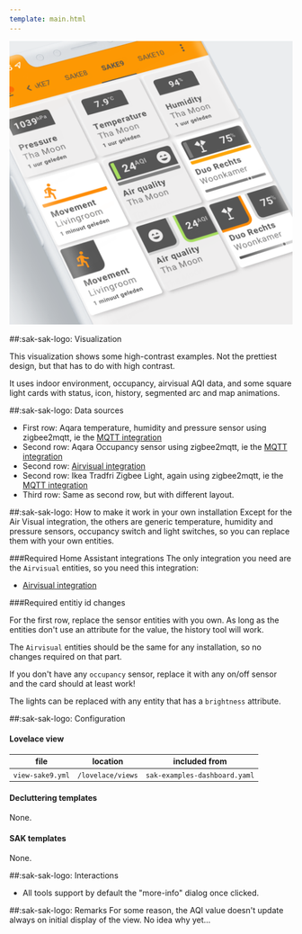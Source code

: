 ```yaml
---
template: main.html
---
```


[![SAK Example]][SAK Example]

  [SAK Example]: ../assets/screenshots/sak-example-9.png

##:sak-sak-logo: Visualization

This visualization shows some high-contrast examples. Not the prettiest design, but that has to do with high contrast.

It uses indoor environment, occupancy, airvisual AQI data, and some square light cards with status, icon, history, segmented arc and map animations.

##:sak-sak-logo: Data sources
- First row: Aqara temperature, humidity and pressure sensor using zigbee2mqtt, ie the [MQTT integration](https://www.home-assistant.io/integrations/mqtt/)
- Second row: Aqara Occupancy sensor using zigbee2mqtt, ie the [MQTT integration](https://www.home-assistant.io/integrations/mqtt/)
- Second row: [Airvisual integration](https://www.home-assistant.io/integrations/airvisual/)
- Second row: Ikea Tradfri Zigbee Light, again using zigbee2mqtt, ie the [MQTT integration](https://www.home-assistant.io/integrations/mqtt/)
- Third row: Same as second row, but with different layout.

##:sak-sak-logo: How to make it work in your own installation
Except for the Air Visual integration, the others are generic temperature, humidity and pressure sensors, occupancy switch and light switches, so you can replace them with your own entities.

###Required Home Assistant integrations
The only integration you need are the `Airvisual` entities, so you need this integration:

- [Airvisual integration](https://www.home-assistant.io/integrations/airvisual/)

###Required entitiy id changes

For the first row, replace the sensor entities with you own. As long as the entities don't use an attribute for the value, the history tool will work.

The `Airvisual` entities should be the same for any installation, so no changes required on that part.

If you don't have any `occupancy` sensor, replace it with any on/off sensor and the card should at least work!

The lights can be replaced with any entity that has a `brightness` attribute.

##:sak-sak-logo: Configuration

#### Lovelace view
| file | location | included from |
| ---- | -------- | ------------- |
| `view-sake9.yml` | `/lovelace/views` | `sak-examples-dashboard.yaml`|

#### Decluttering templates
None.

#### SAK templates
None.

##:sak-sak-logo: Interactions
- All tools support by default the "more-info" dialog once clicked.

##:sak-sak-logo: Remarks
For some reason, the AQI value doesn't update always on initial display of the view. No idea why yet...